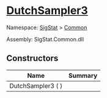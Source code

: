 # [DutchSampler3](./DutchSampler3.md)

Namespace: [SigStat]() > [Common]()

Assembly: SigStat.Common.dll


## Constructors

| Name | Summary | 
| --- | --- | 
| DutchSampler3 (  ) |  | 


